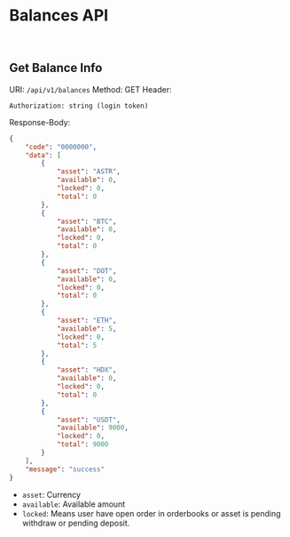 # Balances API

<br>

## Get Balance Info

URI: `/api/v1/balances`
Method: GET
Header:
```
Authorization: string (login token)
```

Response-Body:

```json
{
    "code": "0000000",
    "data": [
        {
            "asset": "ASTR",
            "available": 0,
            "locked": 0,
            "total": 0
        },
        {
            "asset": "BTC",
            "available": 0,
            "locked": 0,
            "total": 0
        },
        {
            "asset": "DOT",
            "available": 0,
            "locked": 0,
            "total": 0
        },
        {
            "asset": "ETH",
            "available": 5,
            "locked": 0,
            "total": 5
        },
        {
            "asset": "HDX",
            "available": 0,
            "locked": 0,
            "total": 0
        },
        {
            "asset": "USDT",
            "available": 9000,
            "locked": 0,
            "total": 9000
        }
    ],
    "message": "success"
}
```

* `asset`: Currency
* `available`: Available amount
* `locked`: Means user have open order in orderbooks or asset is pending withdraw or pending deposit.

<br>
<br>

